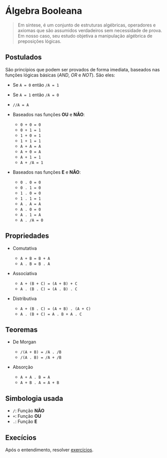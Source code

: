 # Álgebra Booleana

> Em síntese, é um conjunto de estruturas algébricas, operadores e axiomas que são assumidos verdadeiros sem necessidade de prova. Em nosso caso, seu estudo objetiva a manipulação algébrica de preposições lógicas.

## Postulados

São princípios que podem ser provados de forma imediata, baseados nas funções lógicas básicas (*AND*, *OR* e *NOT*). São eles:

- Se `A = 0` então `/A = 1`
- Se `A = 1` então `/A = 0`


- `//A = A`


- Baseados nas funções **OU** e **NÃO**:

  - `0 + 0 = 0`
  - `0 + 1 = 1`
  - `1 + 0 = 1`
  - `1 + 1 = 1`
  - `A + A = A`
  - `A + 0 = A`
  - `A + 1 = 1`
  - `A + /A = 1`


- Baseados nas funções **E** e **NÃO**:

  - `0 . 0 = 0`
  - `0 . 1 = 0`
  - `1 . 0 = 0`
  - `1 . 1 = 1`
  - `A . A = A`
  - `A . 0 = 0`
  - `A . 1 = A`
  - `A . /A = 0`

## Propriedades

- Comutativa

  - `A + B = B + A`
  - `A . B = B . A`

- Associativa

  - `A + (B + C) = (A + B) + C`
  - `A . (B . C) = (A . B) . C `

- Distributiva

  - `A + (B . C) = (A + B) . (A + C)`
  - `A . (B + C) = A . B + A . C`

## Teoremas

- De Morgan

  - `/(A + B) = /A . /B`
  - `/(A . B) = /A + /B`

- Absorção

  - `A + A . B = A`
  - `A + B . A = A + B`

## Simbologia usada

- `/`: Função **NÃO**
- `+`: Função **OU**
- `.`: Função **E**

## Execícios

Após o entendimento, resolver [exercícios](exercicios.md).
